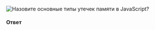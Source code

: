 ![Назовите основные типы утечек памяти в JavaScript?](https://youtu.be/3NGkctg4lsE?t=874)

#### Ответ

